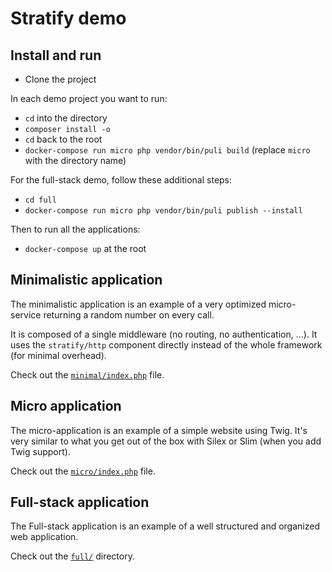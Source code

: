 # Stratify demo

## Install and run

- Clone the project

In each demo project you want to run:

- `cd` into the directory
- `composer install -o`
- `cd` back to the root
- `docker-compose run micro php vendor/bin/puli build` (replace `micro` with the directory name)

For the full-stack demo, follow these additional steps:

- `cd full`
- `docker-compose run micro php vendor/bin/puli publish --install`

Then to run all the applications:

- `docker-compose up` at the root

## Minimalistic application

The minimalistic application is an example of a very optimized micro-service returning a random number on every call.

It is composed of a single middleware (no routing, no authentication, …). It uses the `stratify/http` component directly instead of the whole framework (for minimal overhead).

Check out the [`minimal/index.php`](minimal/index.php) file.

## Micro application

The micro-application is an example of a simple website using Twig. It's very similar to what you get out of the box with Silex or Slim (when you add Twig support).

Check out the [`micro/index.php`](micro/index.php) file.

## Full-stack application

The Full-stack application is an example of a well structured and organized web application.

Check out the [`full/`](full/) directory.
